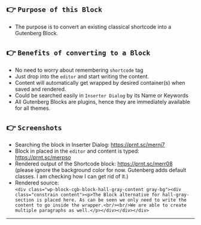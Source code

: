 ## 👉  `Purpose of this Block`
- The purpose is to convert an existing classical shortcode into a Gutenberg Block.

## 👉  `Benefits of converting to a Block`
- No need to worry about remembering `shortcode` tag
- Just drop into the `editor` and start writing the content.
- Content will automatically get wrapped by desired container(s) when saved and rendered.
- Could be searched easily in `Inserter Dialog` by its Name or Keywords
- All Gutenberg Blocks are plugins, hence they are immediately available for all themes.

## 👉  `Screenshots`
- Searching the block in Inserter Dialog: https://prnt.sc/mernj7
- Block in placed in the `editor` and content is typed: https://prnt.sc/merpso
- Rendered output of the Shortcode block: https://prnt.sc/merr08  
(please ignore the background color for now. Gutenberg adds default classes. I am checking how I can get rid of it.)
- Rendered source:  
`<div class="wp-block-cgb-block-hall-gray-content gray-bg"><div class="constrain content"><p>The Block alternative for hall-gray-section is placed here. As can be seen we only need to write the content to go inside the wrapper.<br/><br/>We are able to create multiple paragraphs as well.</p></div></div></div>` 

---
